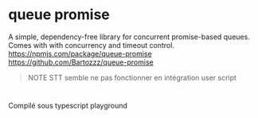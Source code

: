 # queue promise
A simple, dependency-free library for concurrent promise-based queues. Comes with with concurrency and timeout control. https://npmjs.com/package/queue-promise
https://github.com/Bartozzz/queue-promise

> NOTE STT semble ne pas fonctionner en intégration user script

#
Compilé sous typescript playground
